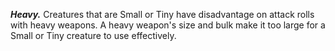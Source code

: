 ***Heavy.*** Creatures that are Small or Tiny have disadvantage on attack rolls with heavy weapons. A heavy weapon's size and bulk make it too large for a Small or Tiny creature to use effectively.